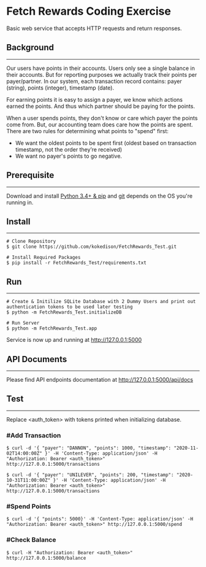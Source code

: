 # Fetch Rewards Coding Exercise
Basic web service that accepts HTTP requests and return responses.

## Background
---
Our users have points in their accounts. Users only see a single balance in their accounts. But for reporting purposes we actually track their points per payer/partner. In our system, each transaction record contains: ​payer​ (string), ​points​ (integer), ​timestamp​ (date).

For earning points it is easy to assign a payer, we know which actions earned the points. And thus which partner should be paying for the points.

When a user spends points, they don't know or care which payer the points come from. But, our accounting team does care how the points are spent. There are two rules for determining what points to "spend" first:
- We want the oldest points to be spent first (oldest based on transaction timestamp, not the order they’re received)
- We want no payer's points to go negative.


## Prerequisite
---
Download and install [Python 3.4+ & pip](https://cloud.google.com/python/docs/setup) and [git](https://git-scm.com/book/en/v2/Getting-Started-Installing-Git) depends on the OS you're running in.


## Install
---
```
# Clone Repository
$ git clone https://github.com/kokedison/FetchRewards_Test.git

# Install Required Packages
$ pip install -r FetchRewards_Test/requirements.txt

```

## Run
---
```
# Create & Initilize SQLite Database with 2 Dummy Users and print out authentication tokens to be used later testing
$ python -m FetchRewards_Test.initializeDB

# Run Server
$ python -m FetchRewards_Test.app
```
Service is now up and running at http://127.0.0.1:5000

## API Documents
---

Please find API endpoints documentation at http://127.0.0.1:5000/api/docs

## Test
---
Replace <auth_token> with tokens printed when initializing database.

### #Add Transaction
```
$ curl -d '{ "payer": "DANNON", "points": 1000, "timestamp": "2020-11-02T14:00:00Z" }' -H 'Content-Type: application/json' -H "Authorization: Bearer <auth_token>" http://127.0.0.1:5000/transactions

$ curl -d '{ "payer": "UNILEVER", "points": 200, "timestamp": "2020-10-31T11:00:00Z" }' -H 'Content-Type: application/json' -H "Authorization: Bearer <auth_token>" http://127.0.0.1:5000/transactions
```
### #Spend Points
```
$ curl -d '{ "points": 5000}' -H 'Content-Type: application/json' -H "Authorization: Bearer <auth_token>" http://127.0.0.1:5000/spend
```

### #Check Balance
```
$ curl -H "Authorization: Bearer <auth_token>" http://127.0.0.1:5000/balance
```